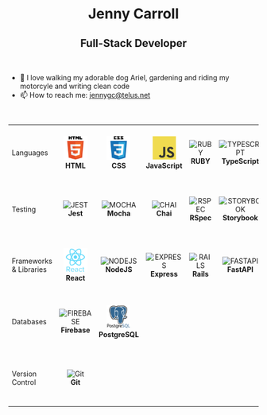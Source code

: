 <h1 align="center">Jenny Carroll</h1>
<h2 align="center">Full-Stack Developer</h2>

<br>

- 🌱 I love walking my adorable dog Ariel, gardening and riding my motorcyle and writing clean code
- 📫 How to reach me: jennygc@telus.net

<br>

<!-- # 📈 Stats: -->

<!-- <p align="center"> -->
<!-- <img align="center" src="https://github-readme-stats.vercel.app/api/top-langs?username=jennycarroll&langs_count=14&hide=shell&show_icons=true&locale=en&layout=compact" width="50%" alt="jennycarroll"/> -->

<!-- <img align="left" src="https://github-readme-stats.vercel.app/api?username=jennycarroll&show_icons=true&locale=en" width="45%" alt="jennycarroll" />   -->
<!-- </p> -->

<!-- <br> -->

<table>  
  <tr>
    <td>Languages</td>
    <td align="center" height="108" width="108">
      <img
        src="https://raw.githubusercontent.com/devicons/devicon/master/icons/html5/html5-original-wordmark.svg"
        width="48"
        height="48"
        alt="HTML"
      />
      <br /><strong>HTML</strong>
    </td>
    <td align="center" height="108" width="108">
      <img
        src="https://raw.githubusercontent.com/devicons/devicon/master/icons/css3/css3-original-wordmark.svg"
        width="48"
        height="48"
        alt="CSS"
      />
      <br /><strong>CSS</strong>
    </td>
    <td align="center" height="108" width="108">
      <img
        src="https://raw.githubusercontent.com/devicons/devicon/master/icons/javascript/javascript-original.svg"
        width="48"
        height="48"
        alt="JAVASCRIPT"
      />
      <br /><strong>JavaScript</strong>
    </td>
        <td align="center" height="108" width="108">
      <img
        src="https://avatars.githubusercontent.com/u/210414?s=280&v=4"
        width="48"
        height="48"
        alt="RUBY"
      />
      <br /><strong>RUBY</strong>
    </td>
    <td align="center" height="108" width="108">
      <img
        src="https://titrias.com/files/2022/04/typescript.png"
        width="48"
        height="48"
        alt="TYPESCRIPT"
      />
      <br /><strong>TypeScript</strong>
    </td>
<td align="center" height="108" width="108">
      <img
        src="https://cdn3.iconfinder.com/data/icons/logos-and-brands-adobe/512/267_Python-512.png"
        width="48"
        height="48"
        alt="PYTHON"
      />
      <br /><strong>Python</strong>
    </td>
  </tr>

  <tr>
    <td>Testing</td>
    <td align="center" height="108" width="108">
      <img
        src="https://www.vectorlogo.zone/logos/jestjsio/jestjsio-icon.svg"
        width="48"
        height="48"
        alt="JEST"
      />
      <br /><strong>Jest</strong>
    </td>
    <td align="center" height="108" width="108">
      <img
        src="https://www.vectorlogo.zone/logos/mochajs/mochajs-icon.svg"
        width="48"
        height="48"
        alt="MOCHA"
      />
      <br /><strong>Mocha</strong>
    </td>
    <td align="center" height="108" width="108">
      <img
        src="https://p7.hiclipart.com/preview/626/247/761/mocha-javascript-node-js-test-driven-development-assertion-chai-sheng.jpg"
        width="48"
        height="48"
        alt="CHAI"
      />
      <br /><strong>Chai</strong>
    </td>
    <td align="center" height="108" width="108">
      <img
        src="https://cbabhusal.files.wordpress.com/2015/12/812ab30c5723956adcf8c1bbaf23e471143e1934.png"
        width="48"
        height="48"
        alt="RSPEC"
      />
      <br /><strong>RSpec</strong>
    </td>
        <td align="center" height="108" width="108">
      <img
        src="https://icons.veryicon.com/png/o/business/vscode-program-item-icon/storybook.png"
        width="48"
        height="48"
        alt="STORYBOOK"
      />
      <br /><strong>Storybook</strong>
    </td>
    <td align="center" height="108" width="108">
      <img
        src="https://static-00.iconduck.com/assets.00/cypress-icon-256x256-mza5xipb.png"
        width="48"
        height="48"
        alt="CYPRESS"
      />
      <br /><strong>Cypress</strong>
    </td>
  </tr>  
    
  <tr>
    <td>Frameworks & Libraries</td>    
    <td align="center" height="108" width="108">
      <img
        src="https://raw.githubusercontent.com/devicons/devicon/master/icons/react/react-original-wordmark.svg"
        width="48"
        height="48"
        alt="REACT"
      />
      <br /><strong>React</strong>
    </td>    
    <td align="center" height="108" width="108">
      <img
        src="https://cdn.freebiesupply.com/logos/large/2x/nodejs-icon-logo-png-transparent.png"
        width="48"
        height="48"
        alt="NODEJS"
      />
      <br /><strong>NodeJS</strong>
    </td>
    <td align="center" height="108" width="108">
      <img
        src="https://jsurt.github.io/jacks-portfolio/images/color-express-icon%20(1).png"
        width="48"
        height="48"
        alt="EXPRESS"
      />
      <br /><strong>Express</strong>
    </td>    
        <td align="center" height="108" width="108">
      <img
        src="https://cdn.imgbin.com/0/8/25/imgbin-website-development-ruby-on-rails-web-application-computer-icons-ruby-gcBp3agQimyWC2Ter98AAk9xr.jpg"
        width="48"
        height="48"
        alt="RAILS"
      />
      <br /><strong>Rails</strong>
    </td> 
    <td align="center" height="108" width="108">
			<img
        src="https://github.com/pheralb/svgl/blob/main/static/library/fastapi.svg"
        width="48"
        height="48"
				alt="FASTAPI" 
      />
			<br /><strong>FastAPI</strong>
	  </td>
   
  <tr>
    <td>Databases</td>
    <td align="center" height="108" width="108">
			<img  
        src="https://www.vectorlogo.zone/logos/firebase/firebase-icon.svg"        
        width="48"
        height="48" 
        alt="FIREBASE" />
			<br /><strong>Firebase</strong>
		</td>
    <td align="center" height="108" width="108">
        <img
          src="https://raw.githubusercontent.com/devicons/devicon/master/icons/postgresql/postgresql-original-wordmark.svg"
          width="48"
          height="48"
          alt="POSTGRESQL"
        />
        <br /><strong>PostgreSQL</strong>
      </td>
  </tr>
  
   <tr>
    <td>Version Control</td>
    <td align="center" height="108" min-width="108">
      <img
        src="https://www.vectorlogo.zone/logos/git-scm/git-scm-icon.svg"
        width="48"
        height="48"
        alt="Git"
      />
      <br /><strong>Git</strong>
    </td>
  </tr>   
</table>
